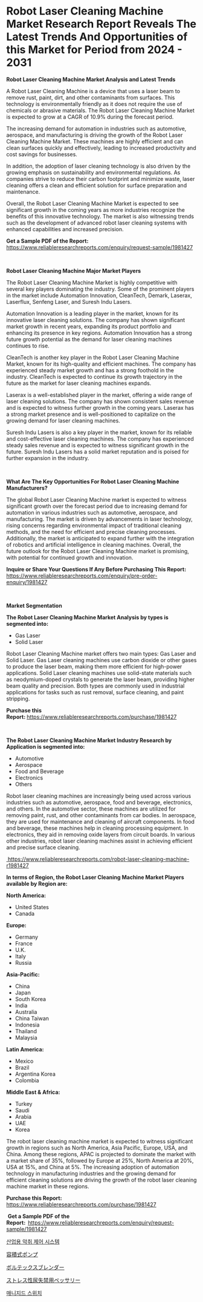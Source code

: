 <p><h1>Robot Laser Cleaning Machine Market Research Report Reveals The Latest Trends And Opportunities of this Market for Period from 2024 - 2031</h1></p><p><strong>Robot Laser Cleaning Machine Market Analysis and Latest Trends</strong></p>
<p><p>A Robot Laser Cleaning Machine is a device that uses a laser beam to remove rust, paint, dirt, and other contaminants from surfaces. This technology is environmentally friendly as it does not require the use of chemicals or abrasive materials. The Robot Laser Cleaning Machine Market is expected to grow at a CAGR of 10.9% during the forecast period.</p><p>The increasing demand for automation in industries such as automotive, aerospace, and manufacturing is driving the growth of the Robot Laser Cleaning Machine Market. These machines are highly efficient and can clean surfaces quickly and effectively, leading to increased productivity and cost savings for businesses.</p><p>In addition, the adoption of laser cleaning technology is also driven by the growing emphasis on sustainability and environmental regulations. As companies strive to reduce their carbon footprint and minimize waste, laser cleaning offers a clean and efficient solution for surface preparation and maintenance.</p><p>Overall, the Robot Laser Cleaning Machine Market is expected to see significant growth in the coming years as more industries recognize the benefits of this innovative technology. The market is also witnessing trends such as the development of advanced robot laser cleaning systems with enhanced capabilities and increased precision.</p></p>
<p><strong>Get a Sample PDF of the Report:&nbsp;</strong> <a href="https://www.reliableresearchreports.com/enquiry/request-sample/1981427">https://www.reliableresearchreports.com/enquiry/request-sample/1981427</a></p>
<p>&nbsp;</p>
<p><strong>Robot Laser Cleaning Machine Major Market Players</strong></p>
<p><p>The Robot Laser Cleaning Machine Market is highly competitive with several key players dominating the industry. Some of the prominent players in the market include Automation Innovation, CleanTech, Demark, Laserax, Laserflux, Senfeng Laser, and Suresh Indu Lasers.</p><p>Automation Innovation is a leading player in the market, known for its innovative laser cleaning solutions. The company has shown significant market growth in recent years, expanding its product portfolio and enhancing its presence in key regions. Automation Innovation has a strong future growth potential as the demand for laser cleaning machines continues to rise.</p><p>CleanTech is another key player in the Robot Laser Cleaning Machine Market, known for its high-quality and efficient machines. The company has experienced steady market growth and has a strong foothold in the industry. CleanTech is expected to continue its growth trajectory in the future as the market for laser cleaning machines expands.</p><p>Laserax is a well-established player in the market, offering a wide range of laser cleaning solutions. The company has shown consistent sales revenue and is expected to witness further growth in the coming years. Laserax has a strong market presence and is well-positioned to capitalize on the growing demand for laser cleaning machines.</p><p>Suresh Indu Lasers is also a key player in the market, known for its reliable and cost-effective laser cleaning machines. The company has experienced steady sales revenue and is expected to witness significant growth in the future. Suresh Indu Lasers has a solid market reputation and is poised for further expansion in the industry.</p></p>
<p>&nbsp;</p>
<p><strong>What Are The Key Opportunities For Robot Laser Cleaning Machine Manufacturers?</strong></p>
<p><p>The global Robot Laser Cleaning Machine market is expected to witness significant growth over the forecast period due to increasing demand for automation in various industries such as automotive, aerospace, and manufacturing. The market is driven by advancements in laser technology, rising concerns regarding environmental impact of traditional cleaning methods, and the need for efficient and precise cleaning processes. Additionally, the market is anticipated to expand further with the integration of robotics and artificial intelligence in cleaning machines. Overall, the future outlook for the Robot Laser Cleaning Machine market is promising, with potential for continued growth and innovation.</p></p>
<p><strong>Inquire or Share Your Questions If Any Before Purchasing This Report:</strong> <a href="https://www.reliableresearchreports.com/enquiry/pre-order-enquiry/1981427">https://www.reliableresearchreports.com/enquiry/pre-order-enquiry/1981427</a></p>
<p>&nbsp;</p>
<p><strong>Market Segmentation</strong></p>
<p><strong>The Robot Laser Cleaning Machine Market Analysis by types is segmented into:</strong></p>
<p><ul><li>Gas Laser</li><li>Solid Laser</li></ul></p>
<p><p>Robot Laser Cleaning Machine market offers two main types: Gas Laser and Solid Laser. Gas Laser cleaning machines use carbon dioxide or other gases to produce the laser beam, making them more efficient for high-power applications. Solid Laser cleaning machines use solid-state materials such as neodymium-doped crystals to generate the laser beam, providing higher beam quality and precision. Both types are commonly used in industrial applications for tasks such as rust removal, surface cleaning, and paint stripping.</p></p>
<p><strong>Purchase this Report:&nbsp;</strong><a href="https://www.reliableresearchreports.com/purchase/1981427">https://www.reliableresearchreports.com/purchase/1981427</a></p>
<p>&nbsp;</p>
<p><strong>The Robot Laser Cleaning Machine Market Industry Research by Application is segmented into:</strong></p>
<p><ul><li>Automotive</li><li>Aerospace</li><li>Food and Beverage</li><li>Electronics</li><li>Others</li></ul></p>
<p><p>Robot laser cleaning machines are increasingly being used across various industries such as automotive, aerospace, food and beverage, electronics, and others. In the automotive sector, these machines are utilized for removing paint, rust, and other contaminants from car bodies. In aerospace, they are used for maintenance and cleaning of aircraft components. In food and beverage, these machines help in cleaning processing equipment. In electronics, they aid in removing oxide layers from circuit boards. In various other industries, robot laser cleaning machines assist in achieving efficient and precise surface cleaning.</p></p>
<p><a href="https://www.reliableresearchreports.com/robot-laser-cleaning-machine-r1981427">&nbsp;https://www.reliableresearchreports.com/robot-laser-cleaning-machine-r1981427</a></p>
<p><strong>In terms of Region, the Robot Laser Cleaning Machine Market Players available by Region are:</strong></p>
<p>
    <p> <strong> North America: </strong>
        <ul>
            <li>United States</li>
            <li>Canada</li>
        </ul>
        </p> 
    <p> <strong> Europe: </strong>
        <ul>
            <li>Germany</li>
            <li>France</li>
            <li>U.K.</li>
            <li>Italy</li>
            <li>Russia</li>
        </ul>
        </p> 
    <p> <strong> Asia-Pacific: </strong>
        <ul>
            <li>China</li>
            <li>Japan</li>
            <li>South Korea</li>
            <li>India</li>
            <li>Australia</li>
            <li>China Taiwan</li>
            <li>Indonesia</li>
            <li>Thailand</li>
            <li>Malaysia</li>
        </ul>
        </p> 
    <p> <strong> Latin America: </strong>
        <ul>
            <li>Mexico</li>
            <li>Brazil</li>
            <li>Argentina Korea</li>
            <li>Colombia</li>
        </ul>
        </p> 
    <p> <strong> Middle East & Africa: </strong>
        <ul>
            <li>Turkey</li>
            <li>Saudi</li>
            <li>Arabia</li>
            <li>UAE</li>
            <li>Korea</li>
        </ul>
    </p>
    </p>
<p><p>The robot laser cleaning machine market is expected to witness significant growth in regions such as North America, Asia Pacific, Europe, USA, and China. Among these regions, APAC is projected to dominate the market with a market share of 35%, followed by Europe at 25%, North America at 20%, USA at 15%, and China at 5%. The increasing adoption of automation technology in manufacturing industries and the growing demand for efficient cleaning solutions are driving the growth of the robot laser cleaning machine market in these regions.</p></p>
<p><strong>Purchase this Report: </strong><a href="https://www.reliableresearchreports.com/purchase/1981427">https://www.reliableresearchreports.com/purchase/1981427</a></p>
<p>&nbsp;<strong>Get a Sample PDF of the Report:&nbsp;&nbsp;</strong><a href="https://www.reliableresearchreports.com/enquiry/request-sample/1981427">https://www.reliableresearchreports.com/enquiry/request-sample/1981427</a></p>
<p><strong></strong></p>
<p><p><a href="https://medium.com/@lilmama456456/%EC%82%B0%EC%97%85-%EB%83%84%EC%83%88-%EA%B4%80%EB%A6%AC-%EC%8B%9C%EC%8A%A4%ED%85%9C-%EC%8B%9C%EC%9E%A5%EC%9D%80-%EC%8B%9C%EC%9E%A5-%EC%A0%90%EC%9C%A0%EC%9C%A8-%EC%8B%9C%EC%9E%A5-%EB%8F%99%ED%96%A5-%EB%B0%8F-%EC%8B%9C%EC%9E%A5-%EC%84%B1%EC%9E%A5%EC%97%90-%EB%8C%80%ED%95%9C-%EC%A0%95%EB%B3%B4%EB%A5%BC-%EC%A0%9C%EA%B3%B5%ED%95%A9%EB%8B%88%EB%8B%A4-277843c3d534">산업용 악취 제어 시스템</a></p><p><a href="https://github.com/TerrellConn/Market-Research-Report-List-1/blob/main/109409645530.md">容積式ポンプ</a></p><p><a href="https://github.com/schmahlson/Market-Research-Report-List-1/blob/main/599438245529.md">ボルテックスブレンダー</a></p><p><a href="https://medium.com/@eugenethompson65/%E3%82%B9%E3%83%88%E3%83%AC%E3%82%B9%E6%80%A7%E5%B0%BF%E5%A4%B1%E7%A6%81%E7%94%A8%E3%83%9A%E3%82%B5%E3%83%AA%E3%83%BC%E3%81%AE%E5%B8%82%E5%A0%B4%E5%88%86%E6%9E%90%E3%81%A82024%E5%B9%B4%E3%81%8B%E3%82%892031%E5%B9%B4%E3%81%BE%E3%81%A7%E3%81%AE%E6%9C%9F%E9%96%93%E3%81%AB%E4%BA%88%E6%B8%AC%E3%81%95%E3%82%8C%E3%82%8B%E3%82%B5%E3%82%A4%E3%82%BA-395208e88af9">ストレス性尿失禁用ペッサリー</a></p><p><a href="https://medium.com/@lottierunte44/%EA%B4%80%EB%A6%AC%ED%98%95-%EC%8A%A4%EC%9C%84%EC%B9%98-%EC%8B%9C%EC%9E%A5-%EB%B6%84%EC%84%9D-cagr-%EC%8B%9C%EC%9E%A5-%EC%84%B8%EB%B6%84%ED%99%94-%EB%B0%8F-%EA%B8%80%EB%A1%9C%EB%B2%8C-%EC%82%B0%EC%97%85-%EA%B0%9C%EC%9A%94-22395300190a">매니지드 스위치</a></p></p>